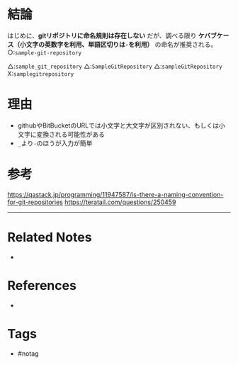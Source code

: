 # 結論
はじめに、**gitリポジトリに命名規則は存在しない**
だが、調べる限り **ケバブケース（小文字の英数字を利用、単語区切りは`-`を利用）** の命名が推奨される。
○:`sample-git-repository`

△:`sample_git_repository`
△:`SampleGitRepository`
△:`sampleGitRepository`
X:`samplegitrepository`

# 理由
- githubやBitBucketのURLでは小文字と大文字が区別されない、もしくは小文字に変換される可能性がある
- `_`より`-`のほうが入力が簡単

# 参考
https://qastack.jp/programming/11947587/is-there-a-naming-convention-for-git-repositories
https://teratail.com/questions/250459

---
# Related Notes
- 

# References
- 

# Tags
- #notag